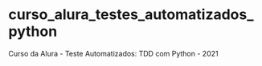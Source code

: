 # curso_alura_testes_automatizados_python
Curso da Alura - Teste Automatizados: TDD com Python - 2021
